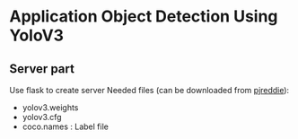 # Application Object Detection Using YoloV3

## Server part

Use flask to create server
Needed files (can be downloaded from [pjreddie](https://pjreddie.com/darknet/yolo/)):
- yolov3.weights
- yolov3.cfg
- coco.names : Label file
  
